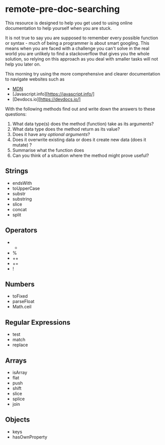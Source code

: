 # remote-pre-doc-searching

This resource is designed to help you get used to using online documentation to help yourself when you are stuck.

It is not true to say you are supposed to remember every possible function or syntax - much of being a programmer is about smart googling. This means when you are faced with a challenge you can't solve in the real world you are unlikely to find a stackoverflow that gives you the whole solution, so relying on this approach as you deal with smaller tasks will not help you later on.

This morning try using the more comprehensive and clearer documentation to navigate websites such as

- [MDN](https://developer.mozilla.org/en-US/)
- [Javascript.info][https://javascript.info/]
- [Devdocs.io][https://devdocs.io/]

With the following methods find out and write down the answers to these questions:

1. What data type(s) does the method (function) take as its arguments?
2. What data type does the method return as its value?
3. Does it have any _optional arguments_?
4. Does it overwrite existing data or does it create new data (does it mutate) ?
5. Summarise what the function does
6. Can you think of a situation where the method might prove useful?

## Strings

- endsWith
- toUpperCase
- substr
- substring
- slice
- concat
- split

## Operators

- +
- %
- ++ 
- +=
- !


## Numbers

- toFixed
- parseFloat
- Math.ceil


## Regular Expressions

- test
- match
- replace

## Arrays

- isArray
- flat
- push
- shift
- slice
- splice
- join


## Objects

- keys
- hasOwnProperty


